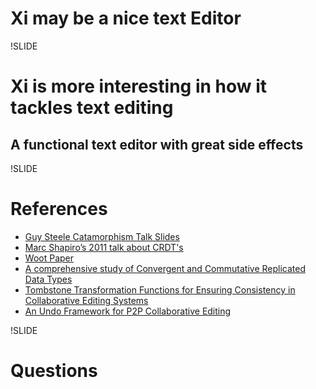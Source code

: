 
# Xi may be a nice text Editor

!SLIDE

# Xi is more interesting in how it tackles text editing
## A functional text editor with great side effects

!SLIDE

# References
* [Guy Steele Catamorphism Talk Slides](http://groups.csail.mit.edu/mac/users/gjs/6.945/readings/MITApril2009Steele.pdf)
* [Marc Shapiro’s 2011 talk about CRDT's](https://www.microsoft.com/en-us/research/video/strong-eventual-consistency-and-conflict-free-replicated-data-types/)
* [Woot Paper](https://hal.inria.fr/inria-00071240/document)
* [A comprehensive study of Convergent and Commutative Replicated Data Types](http://hal.upmc.fr/inria-00555588/document)
* [Tombstone Transformation Functions for Ensuring Consistency in Collaborative Editing Systems](http://www.loria.fr/~urso/uploads/Main/oster06collcom.pdf)
* [An Undo Framework for P2P Collaborative Editing](https://hal.archives-ouvertes.fr/inria-00432373/document)

!SLIDE

# __Questions__
